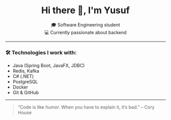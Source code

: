 <h1 align="center">Hi there 👋, I'm Yusuf</h1>

<p align="center">
  🎓 Software Engineering student <br>
  💻 Currently passionate about backend
</p>

---

### 🛠️ Technologies I work with:
- Java (Spring Boot, JavaFX, JDBC)
- Redis, Kafka
- C# (.NET)
- PostgreSQL
- Docker
- Git & GitHub

---

> “Code is like humor. When you have to explain it, it’s bad.” – Cory House
